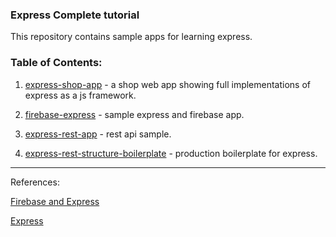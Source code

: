### Express Complete tutorial

This repository contains sample apps for learning express.

### Table of Contents:

1. [express-shop-app](express-shop-app) - a shop web app showing full implementations of express as a js framework.

2. [firebase-express](firebase-express) - sample express and firebase app.

3. [express-rest-app](express-rest-app) - rest api sample.

4. [express-rest-structure-boilerplate](express-rest-structure-boilerplate) - production boilerplate for express.

---

References:

[Firebase and Express](https://itnext.io/building-a-serverless-restful-api-with-cloud-functions-firestore-and-express-f917a305d4e6)

[Express](https://www.udemy.com/nodejs-the-complete-guide/)
